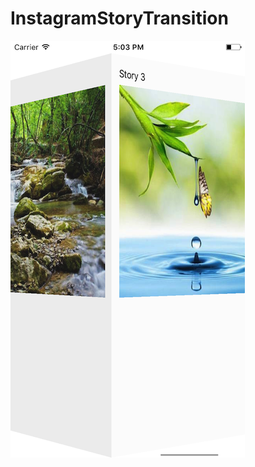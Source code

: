 # InstagramStoryTransition

![iOS example](https://github.com/iSapozhnik/InstagramStoryTransition/blob/master/example0.png)
